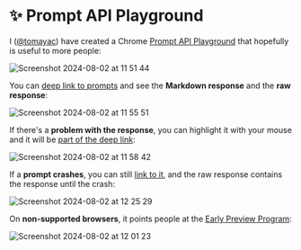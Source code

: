 # ✨ Prompt API Playground

I ([@tomayac](https://github.com/tomayac)) have created a Chrome [Prompt API Playground](https://tomayac.github.io/prompt-api-playground/) that hopefully is useful to more people:

![Screenshot 2024-08-02 at 11 51 44](https://github.com/user-attachments/assets/4f46e3b5-41e4-4ab9-b006-fd173fae6711)

You can [deep link to prompts](https://tomayac.github.io/prompt-api-playground/?prompt=Tell%2520me%2520two%2520fun%2520facts%2520about%2520the%2520Eiffel%2520tower.) and see the **Markdown response** and the **raw response**:

![Screenshot 2024-08-02 at 11 55 51](https://github.com/user-attachments/assets/b4cd8375-f903-4318-aaac-672fc283a698)

If there's a **problem with the response**, you can highlight it with your mouse and it will be [part of the deep link](https://tomayac.github.io/prompt-api-playground/?prompt=Write%2520a%2520aJavaScript%2520function%2520that%2520tells%2520me%2520if%2520a%2520number%2520is%2520even%2520or%2520odd.&highlight=console.log%28isEven%285%29%29%253B%2520%252F%252F%2520true):

![Screenshot 2024-08-02 at 11 58 42](https://github.com/user-attachments/assets/3ab454e9-efe6-4418-ae45-fd6d7283b9d3)

If a **prompt crashes**, you can still [link to it](https://tomayac.github.io/prompt-api-playground/?prompt=Tell%2520me%2520the%2520lyrics%2520of%2520%2522Never%2520gonna%2520give%2520you%2520up%2522%21&highlight=Error%253A%2520The%2520execution%2520yielded%2520a%2520bad%2520response.%250A), and the raw response contains the response until the crash:

![Screenshot 2024-08-02 at 12 25 29](https://github.com/user-attachments/assets/9056e318-e5b6-4203-ac86-e4f32249dbc8)

On **non-supported browsers**, it points people at the [Early Preview Program](https://developer.chrome.com/docs/ai/built-in):

![Screenshot 2024-08-02 at 12 01 23](https://github.com/user-attachments/assets/de3a372e-6293-4f14-ac77-a74522ad17ac)

